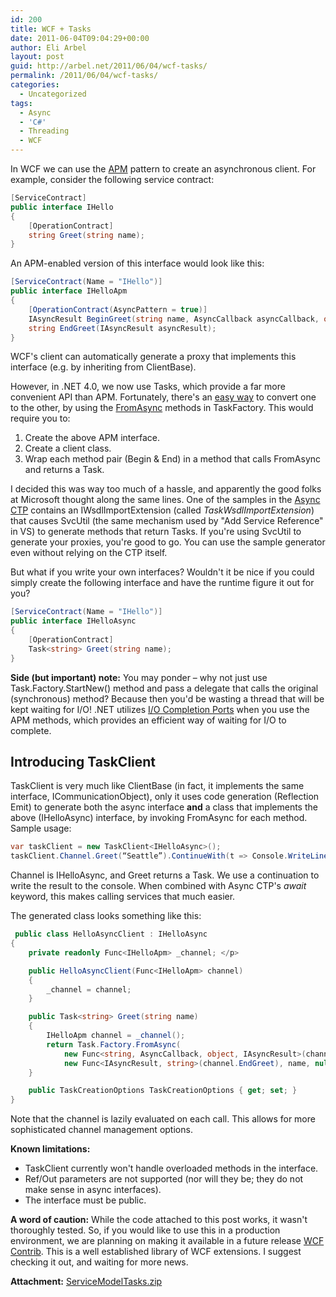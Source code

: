 ```yaml
---
id: 200
title: WCF + Tasks
date: 2011-06-04T09:04:29+00:00
author: Eli Arbel
layout: post
guid: http://arbel.net/2011/06/04/wcf-tasks/
permalink: /2011/06/04/wcf-tasks/
categories:
  - Uncategorized
tags:
  - Async
  - 'C#'
  - Threading
  - WCF
---
```

In WCF we can use the [APM](http://msdn.microsoft.com/en-us/magazine/cc163467.aspx) pattern to create an asynchronous client. For example, consider the following service contract:

```csharp
[ServiceContract]
public interface IHello
{
    [OperationContract]
    string Greet(string name);
} 
```

An APM-enabled version of this interface would look like this:

```csharp
[ServiceContract(Name = "IHello")]
public interface IHelloApm
{
    [OperationContract(AsyncPattern = true)]
    IAsyncResult BeginGreet(string name, AsyncCallback asyncCallback, object asyncState);
    string EndGreet(IAsyncResult asyncResult);
}
```

WCF's client can automatically generate a proxy that implements this interface (e.g. by inheriting from ClientBase<IHelloApm>).

However, in .NET 4.0, we now use Tasks, which provide a far more convenient API than APM. Fortunately, there's an [easy way](http://blogs.msdn.com/b/pfxteam/archive/2009/06/09/9716439.aspx) to convert one to the other, by using the [FromAsync](http://msdn.microsoft.com/en-us/library/system.threading.tasks.taskfactory.fromasync.aspx) methods in TaskFactory. This would require you to:

  1. Create the above APM interface.
  2. Create a client class.
  3. Wrap each method pair (Begin & End) in a method that calls FromAsync and returns a Task.

I decided this was way too much of a hassle, and apparently the good folks at Microsoft thought along the same lines. One of the samples in the [Async CTP](http://msdn.microsoft.com/en-us/vstudio/gg316360) contains an IWsdlImportExtension (called _TaskWsdlImportExtension_) that causes SvcUtil (the same mechanism used by "Add Service Reference" in VS) to generate methods that return Tasks. If you're using SvcUtil to generate your proxies, you're good to go. You can use the sample generator even without relying on the CTP itself.

But what if you write your own interfaces? Wouldn't it be nice if you could simply create the following interface and have the runtime figure it out for you?

```csharp
[ServiceContract(Name = "IHello")]
public interface IHelloAsync
{
    [OperationContract]
    Task<string> Greet(string name);
}
```

**Side (but important) note:** You may ponder &#8211; why not just use Task.Factory.StartNew() method and pass a delegate that calls the original (synchronous) method? Because then you'd be wasting a thread that will be kept waiting for I/O! .NET utilizes [I/O Completion Ports](http://msdn.microsoft.com/en-us/library/aa365198) when you use the APM methods, which provides an efficient way of waiting for I/O to complete.

## Introducing TaskClient<T>

TaskClient is very much like ClientBase (in fact, it implements the same interface, ICommunicationObject), only it uses code generation (Reflection Emit) to generate both the async interface **and** a class that implements the above (IHelloAsync) interface, by invoking FromAsync for each method. Sample usage:

```csharp
var taskClient = new TaskClient<IHelloAsync>();
taskClient.Channel.Greet(“Seattle”).ContinueWith(t => Console.WriteLine(t.Result)); 
```

Channel is IHelloAsync, and Greet returns a Task. We use a continuation to write the result to the console. When combined with Async CTP's _await_ keyword, this makes calling services that much easier.

The generated class looks something like this:

```csharp
 public class HelloAsyncClient : IHelloAsync
{
    private readonly Func<IHelloApm> _channel; </p>

    public HelloAsyncClient(Func<IHelloApm> channel)
    {
        _channel = channel;
    }

    public Task<string> Greet(string name)
    {
        IHelloApm channel = _channel();
        return Task.Factory.FromAsync(
            new Func<string, AsyncCallback, object, IAsyncResult>(channel.BeginGreet),
            new Func<IAsyncResult, string>(channel.EndGreet), name, null, TaskCreationOptions);
    }

    public TaskCreationOptions TaskCreationOptions { get; set; }
}
```

Note that the channel is lazily evaluated on each call. This allows for more sophisticated channel management options.

**Known limitations:**

  * TaskClient currently won't handle overloaded methods in the interface.
  * Ref/Out parameters are not supported (nor will they be; they do not make sense in async interfaces).
  * The interface must be public.

**A word of caution:** While the code attached to this post works, it wasn't thoroughly tested. So, if you would like to use this in a production environment, we are planning on making it available in a future release [WCF Contrib](http://wcfcontrib.codeplex.com/). This is a well established library of WCF extensions. I suggest checking it out, and waiting for more news.

**Attachment:** [ServiceModelTasks.zip](https://arbel.net/wp-content/uploads/2011/06/ServiceModelTasks.zip)